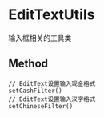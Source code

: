 # EditTextUtils

输入框相关的工具类

## Method

```
// EditText设置输入现金格式
setCashFilter()
// EditText设置输入汉字格式
setChineseFilter()
```